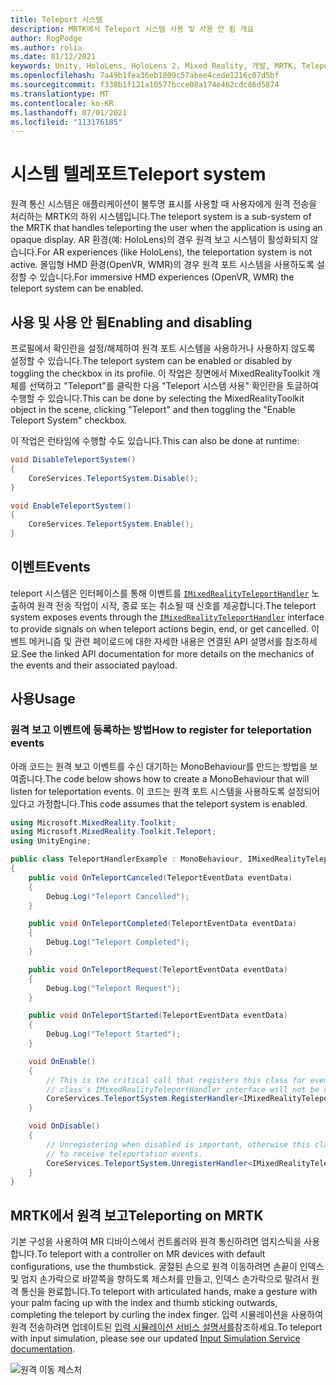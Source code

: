 ```yaml
---
title: Teleport 시스템
description: MRTK에서 Teleport 시스템 사용 및 사용 안 됨 개요
author: RogPodge
ms.author: roliu
ms.date: 01/12/2021
keywords: Unity, HoloLens, HoloLens 2, Mixed Reality, 개발, MRTK, Teleport 시스템,
ms.openlocfilehash: 7a49b1fea36eb1809c57abee4cede1216c07d5bf
ms.sourcegitcommit: f338b1f121a10577bcce08a174e462cdc86d5874
ms.translationtype: MT
ms.contentlocale: ko-KR
ms.lasthandoff: 07/01/2021
ms.locfileid: "113176185"
---
```

# <a name="teleport-system"></a><span data-ttu-id="6e588-104">시스템 텔레포트</span><span class="sxs-lookup"><span data-stu-id="6e588-104">Teleport system</span></span>

<span data-ttu-id="6e588-105">원격 통신 시스템은 애플리케이션이 불투명 표시를 사용할 때 사용자에게 원격 전송을 처리하는 MRTK의 하위 시스템입니다.</span><span class="sxs-lookup"><span data-stu-id="6e588-105">The teleport system is a sub-system of the MRTK that handles teleporting the user when the application is using an opaque display.</span></span> <span data-ttu-id="6e588-106">AR 환경(예: HoloLens)의 경우 원격 보고 시스템이 활성화되지 않습니다.</span><span class="sxs-lookup"><span data-stu-id="6e588-106">For AR experiences (like HoloLens), the teleportation system is not active.</span></span> <span data-ttu-id="6e588-107">몰입형 HMD 환경(OpenVR, WMR)의 경우 원격 포트 시스템을 사용하도록 설정할 수 있습니다.</span><span class="sxs-lookup"><span data-stu-id="6e588-107">For immersive HMD experiences (OpenVR, WMR) the teleport system can be enabled.</span></span>

## <a name="enabling-and-disabling"></a><span data-ttu-id="6e588-108">사용 및 사용 안 됨</span><span class="sxs-lookup"><span data-stu-id="6e588-108">Enabling and disabling</span></span>

<span data-ttu-id="6e588-109">프로필에서 확인란을 설정/해제하여 원격 포트 시스템을 사용하거나 사용하지 않도록 설정할 수 있습니다.</span><span class="sxs-lookup"><span data-stu-id="6e588-109">The teleport system can be enabled or disabled by toggling the checkbox in its profile.</span></span>
<span data-ttu-id="6e588-110">이 작업은 장면에서 MixedRealityToolkit 개체를 선택하고 "Teleport"를 클릭한 다음 "Teleport 시스템 사용" 확인란을 토글하여 수행할 수 있습니다.</span><span class="sxs-lookup"><span data-stu-id="6e588-110">This can be done by selecting the MixedRealityToolkit object in the scene, clicking "Teleport" and then toggling the "Enable Teleport System" checkbox.</span></span>

<span data-ttu-id="6e588-111">이 작업은 런타임에 수행할 수도 있습니다.</span><span class="sxs-lookup"><span data-stu-id="6e588-111">This can also be done at runtime:</span></span>

```c#
void DisableTeleportSystem()
{
    CoreServices.TeleportSystem.Disable();
}

void EnableTeleportSystem()
{
    CoreServices.TeleportSystem.Enable();
}
```

## <a name="events"></a><span data-ttu-id="6e588-112">이벤트</span><span class="sxs-lookup"><span data-stu-id="6e588-112">Events</span></span>

<span data-ttu-id="6e588-113">teleport 시스템은 인터페이스를 통해 이벤트를 [`IMixedRealityTeleportHandler`](xref:Microsoft.MixedReality.Toolkit.Teleport.IMixedRealityTeleportHandler) 노출하여 원격 전송 작업이 시작, 종료 또는 취소될 때 신호를 제공합니다.</span><span class="sxs-lookup"><span data-stu-id="6e588-113">The teleport system exposes events through the [`IMixedRealityTeleportHandler`](xref:Microsoft.MixedReality.Toolkit.Teleport.IMixedRealityTeleportHandler) interface to provide signals on when teleport actions begin, end, or get cancelled.</span></span>
<span data-ttu-id="6e588-114">이벤트 메커니즘 및 관련 페이로드에 대한 자세한 내용은 연결된 API 설명서를 참조하세요.</span><span class="sxs-lookup"><span data-stu-id="6e588-114">See the linked API documentation for more details on the mechanics of the events and their associated payload.</span></span>

## <a name="usage"></a><span data-ttu-id="6e588-115">사용</span><span class="sxs-lookup"><span data-stu-id="6e588-115">Usage</span></span>

### <a name="how-to-register-for-teleportation-events"></a><span data-ttu-id="6e588-116">원격 보고 이벤트에 등록하는 방법</span><span class="sxs-lookup"><span data-stu-id="6e588-116">How to register for teleportation events</span></span>

<span data-ttu-id="6e588-117">아래 코드는 원격 보고 이벤트를 수신 대기하는 MonoBehaviour를 만드는 방법을 보여줍니다.</span><span class="sxs-lookup"><span data-stu-id="6e588-117">The code below shows how to create a MonoBehaviour that will listen for teleportation events.</span></span> <span data-ttu-id="6e588-118">이 코드는 원격 포트 시스템을 사용하도록 설정되어 있다고 가정합니다.</span><span class="sxs-lookup"><span data-stu-id="6e588-118">This code assumes that the teleport system is enabled.</span></span>

```c#
using Microsoft.MixedReality.Toolkit;
using Microsoft.MixedReality.Toolkit.Teleport;
using UnityEngine;

public class TeleportHandlerExample : MonoBehaviour, IMixedRealityTeleportHandler
{
    public void OnTeleportCanceled(TeleportEventData eventData)
    {
        Debug.Log("Teleport Cancelled");
    }

    public void OnTeleportCompleted(TeleportEventData eventData)
    {
        Debug.Log("Teleport Completed");
    }

    public void OnTeleportRequest(TeleportEventData eventData)
    {
        Debug.Log("Teleport Request");
    }

    public void OnTeleportStarted(TeleportEventData eventData)
    {
        Debug.Log("Teleport Started");
    }

    void OnEnable()
    {
        // This is the critical call that registers this class for events. Without this
        // class's IMixedRealityTeleportHandler interface will not be called.
        CoreServices.TeleportSystem.RegisterHandler<IMixedRealityTeleportHandler>(this);
    }

    void OnDisable()
    {
        // Unregistering when disabled is important, otherwise this class will continue
        // to receive teleportation events.
        CoreServices.TeleportSystem.UnregisterHandler<IMixedRealityTeleportHandler>(this);
    }
}
```

## <a name="teleporting-on-mrtk"></a><span data-ttu-id="6e588-119">MRTK에서 원격 보고</span><span class="sxs-lookup"><span data-stu-id="6e588-119">Teleporting on MRTK</span></span>

<span data-ttu-id="6e588-120">기본 구성을 사용하여 MR 디바이스에서 컨트롤러와 원격 통신하려면 엄지스틱을 사용합니다.</span><span class="sxs-lookup"><span data-stu-id="6e588-120">To teleport with a controller on MR devices with default configurations, use the thumbstick.</span></span> <span data-ttu-id="6e588-121">굴절된 손으로 원격 이동하려면 손끝이 인덱스 및 엄지 손가락으로 바깥쪽을 향하도록 제스처를 만들고, 인덱스 손가락으로 말려서 원격 통신을 완료합니다.</span><span class="sxs-lookup"><span data-stu-id="6e588-121">To teleport with articulated hands, make a gesture with your palm facing up with the index and thumb sticking outwards, completing the teleport by curling the index finger.</span></span> <span data-ttu-id="6e588-122">입력 시뮬레이션을 사용하여 원격 전송하려면 업데이트된 [입력 시뮬레이션 서비스 설명서를](../input-simulation/input-simulation-service.md)참조하세요.</span><span class="sxs-lookup"><span data-stu-id="6e588-122">To teleport with input simulation, please see our updated [Input Simulation Service documentation](../input-simulation/input-simulation-service.md).</span></span>

  ![원격 이동 제스처](../images/teleport/handteleport.gif)
